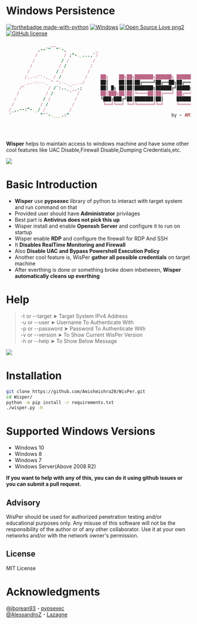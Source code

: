 # Windows Persistence

[![forthebadge made-with-python](http://ForTheBadge.com/images/badges/made-with-python.svg)](https://www.python.org/)
[![Windows](https://img.shields.io/badge/Windows-0078D6?style=for-the-badge&logo=windows&logoColor=white)](https://www.microsoft.com/en-in/windows)
[![Open Source Love png2](https://badges.frapsoft.com/os/v2/open-source.png?v=103)](https://github.com/ellerbrock/open-source-badges/)
[![GitHub license](https://img.shields.io/github/license/Naereen/StrapDown.js.svg)](https://github.com/Naereen/StrapDown.js/blob/master/LICENSE)
```ruby
                 __                 
            ,-~¨^  ^¨-,           _
           /          / ;^-._...,¨/ 
          /          / /         /  
         /          / /         /   
        /          / /         /    
       /,.-:''-,_ / /         /     ██╗    ██╗██╗███████╗██████╗ ███████╗██████╗ 
       _,.-:--._ ^ ^:-._ __../      ██║    ██║██║██╔════╝██╔══██╗██╔════╝██╔══██╗
     /^         / /¨:.._¨__.;       ██║ █╗ ██║██║███████╗██████╔╝█████╗  ██████╔╝
    /          / /      ¨  /        ██║███╗██║██║╚════██║██╔═══╝ ██╔══╝  ██╔══██╗
   /          / /         /         ╚███╔███╔╝██║███████║██║     ███████╗██║  ██║
  /          / /         /           ╚══╝╚══╝ ╚═╝╚══════╝╚═╝     ╚══════╝╚═╝  ╚═╝
 /_,.--:^-._/ /         /                                                        
 ¨           ^¨¨-.___.:^                                       by - AMISH KUMAR
                                                               
                              
```
 
\
**Wisper** helps to maintain access to windows machine and have some other cool features like UAC Disable,Firewall Disable,Dumping Credentials,etc.


![](images/screenshot.png)

# Basic Introduction

- **Wisper** use **pypsexec** library of python to interact with target system and run command on that
- Provided user should have **Administrator** privilages
- Best part is **Antivirus does not pick this up**
- Wisper install and enable **Openssh Server** and configure it to run on startup
- Wisper enable **RDP** and configure the firewall for RDP And SSH 
- It **Disables RealTime Monitoring and Firewall**
- Also **Disable UAC and Bypass Powershell Execution Policy**
- Another cool feature is, WisPer **gather all possible credentials** on target machine
- After everthing is done or something broke down inbetween, **Wisper automatically cleans up everthing**   

# Help

 > -t or --target     ➤ Target System IPv4 Address \
 > -u or --user       ➤  Username To Authenticate With \
 > -p or --password   ➤ Password To Authenticate With \
 > -v or --version    ➤ To Show Current WisPer Version \
 > -h or --help       ➤ To Show Below Message
 
 ![](images/help.png)
 
 # Installation
 ```sh
 git clone https://github.com/Amishmishra20/WisPer.git
 cd Wisper/
 python -m pip install -r requirements.txt
 ./wisper.py -h
 ```
 
 # Supported Windows Versions
 
  - Windows 10
  - Windows 8
  - Windows 7
  - Windows Server(Above 2008 R2)

**If you want to help with any of this, you can do it using github issues or you can submit a pull request.**

## Advisory

WisPer should be used for authorized penetration testing and/or educational purposes only. Any misuse of this software will not be the responsibility of the author or of any other collaborator. Use it at your own networks and/or with the network owner's permission.

## License

MIT License

# Acknowledgments

[@jborean93](https://github.com/jborean93)  - [pypsexec](https://github.com/jborean93/pypsexec) \
[@AlessandroZ](https://github.com/AlessandroZ) - [Lazagne](https://github.com/AlessandroZ/LaZagne)
